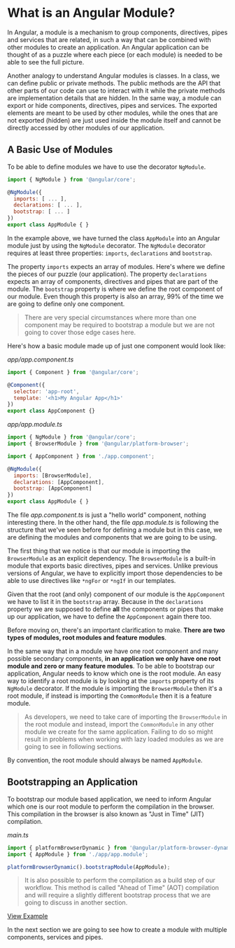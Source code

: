 # What is an Angular Module?

In Angular, a module is a mechanism to group components, directives, pipes and services that are related, in such a way that can be combined with other modules to create an application. An Angular application can be thought of as a puzzle where each piece (or each module) is needed to be able to see the full picture.

Another analogy to understand Angular modules is classes. In a class, we can define public or private methods. The public methods are the API that other parts of our code can use to interact with it while the private methods are implementation details that are hidden. In the same way, a module can export or hide components, directives, pipes and services. The exported elements are meant to be used by other modules, while the ones that are not exported (hidden) are just used inside the module itself and cannot be directly accessed by other modules of our application.

## A Basic Use of Modules

To be able to define modules we have to use the decorator `NgModule`.

```js
import { NgModule } from '@angular/core';

@NgModule({
  imports: [ ... ],
  declarations: [ ... ],
  bootstrap: [ ... ]
})
export class AppModule { }
```

In the example above, we have turned the class `AppModule` into an Angular module just by using the `NgModule` decorator. The `NgModule` decorator requires at least three properties: `imports`, `declarations` and `bootstrap`.

The property `imports` expects an array of modules. Here's where we define the pieces of our puzzle (our application). The property `declarations` expects an array of components, directives and pipes that are part of the module. The `bootstrap` property is where we define the root component of our module. Even though this property is also an array, 99% of the time we are going to define only one component.

> There are very special circumstances where more than one component may be required to bootstrap a module but we are not going to cover those edge cases here.

Here's how a basic module made up of just one component would look like:

_app/app.component.ts_

```js
import { Component } from '@angular/core';

@Component({
  selector: 'app-root',
  template: '<h1>My Angular App</h1>'
})
export class AppComponent {}
```

_app/app.module.ts_

```js
import { NgModule } from '@angular/core';
import { BrowserModule } from '@angular/platform-browser';

import { AppComponent } from './app.component';

@NgModule({
  imports: [BrowserModule],
  declarations: [AppComponent],
  bootstrap: [AppComponent]
})
export class AppModule { }
```

The file _app.component.ts_ is just a "hello world" component, nothing interesting there. In the other hand, the file _app.module.ts_ is following the structure that we've seen before for defining a module but in this case, we are defining the modules and components that we are going to be using.

The first thing that we notice is that our module is importing the `BrowserModule` as an explicit dependency. The `BrowserModule` is a built-in module that exports basic directives, pipes and services. Unlike previous versions of Angular, we have to explicitly import those dependencies to be able to use directives like `*ngFor` or `*ngIf` in our templates.

Given that the root (and only) component of our module is the `AppComponent` we have to list it in the `bootstrap` array. Because in the `declarations` property we are supposed to define **all** the components or pipes that make up our application, we have to define the `AppComponent` again there too.

Before moving on, there's an important clarification to make. **There are two types of modules, root modules and feature modules**.

In the same way that in a module we have one root component and many possible secondary components, **in an application we only have one root module and zero or many feature modules**. To be able to bootstrap our application, Angular needs to know which one is the root module. An easy way to identify a root module is by looking at the `imports` property of its `NgModule` decorator. If the module is importing the `BrowserModule` then it's a root module, if instead is importing the `CommonModule` then it is a feature module.

> As developers, we need to take care of importing the `BrowserModule` in the root module and instead, import the `CommonModule` in any other module we create for the same application. Failing to do so might result in problems when working with lazy loaded modules as we are going to see in following sections.

By convention, the root module should always be named `AppModule`.

## Bootstrapping an Application

To bootstrap our module based application, we need to inform Angular which one is our root module to perform the compilation in the browser. This compilation in the browser is also known as "Just in Time" (JIT) compilation.

_main.ts_

```js
import { platformBrowserDynamic } from '@angular/platform-browser-dynamic';
import { AppModule } from './app/app.module';

platformBrowserDynamic().bootstrapModule(AppModule);
```

> It is also possible to perform the compilation as a build step of our workflow. This method is called "Ahead of Time" (AOT) compilation and will require a slightly different bootstrap process that we are going to discuss in another section.

[View Example](https://plnkr.co/edit/f2TLtnGAtcZTSSuhWNQ9?p=preview)

In the next section we are going to see how to create a module with multiple components, services and pipes.
